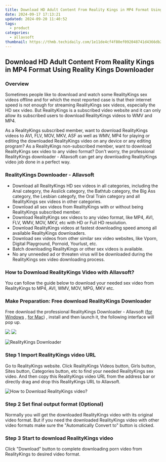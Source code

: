 ```yaml
---
title: Download HD Adult Content From Reality Kings in MP4 Format Using Reality Kings Downloader
date: 2024-09-17 17:13:21
updated: 2024-09-20 11:40:52
tags:
  - product
categories:
  - allavsoft
thumbnail: https://thmb.techidaily.com/1e11de4cf4f80ef092048741d4366db23f2bbee1459c9f567932a80d4f33ce93.jpg
---
```


## Download HD Adult Content From Reality Kings in MP4 Format Using Reality Kings Downloader

### Overview

Sometimes people like to download and watch some RealityKings sex videos offline and for which the most reported case is that their internet speed is not enough for streaming RealityKings sex videos, especially the HD sex video. But RealityKings is a subscribed video website and it can only allow its subscribed users to download RealityKings videos to WMV and MP4.

As a RealityKings subscribed member, want to download RealityKings videos to AVI, FLV, MOV, MKV, ASF as well as WMV, MP4 for playing or editing the downloaded RealityKings video on any device or any editing program? As a RealityKings non-subscribed member, want to download RealityKings sex video to any video format? Don't worry, the professional RealityKings downloader - Allavsoft can get any downloading RealityKings video job done in a perfect way.

### RealityKings Downloader - Allavsoft

* Download all RealityKings HD sex videos in all categories, including the Anal category, the Asslick category, the Bathtub category, the Big Ass category, the Lesbian categofy, the Oral Train category and all RealityKings sex videos in other categories.
* Download all sex videos from RealityKings with or without being RealityKings subscribed member.
* Download RealityKings sex videos to any video format, like MP4, AVI, FLV, WMV, MOV, MKV, etc with HD or Full HD resolution.
* Download RealityKings videos at fastest downloading speed among all available RealityKings downloaders.
* Download sex videos from other similar sex video websites, like Vporn, Digital Playground, Pornoid, Yourlust, etc.
* Batch downloading RealityKings or other sex videos is available.
* No any unneeded ad or threaten virus will be downloaded during the RealityKings sex video downloading process.

### How to Download RealityKings Video with Allavsoft?

You can follow the guide below to download your needed sex video from RealityKings to MP4, AVI, WMV, MOV, MPG, MKV etc.

### Make Preparation: Free download RealityKings Downloader

Free download the professional RealityKings Downloader - Allavsoft ([for Windows](https://tools.techidaily.com/allavsoft/products/) , [for Mac](https://tools.techidaily.com/allavsoft/products/)) , install and then launch it, the following interface will pop up.

[![](https://www.allavsoft.com/how-to/../images/how-to/free-download-win.jpg)](https://tools.techidaily.com/allavsoft/products/) [![](https://www.allavsoft.com/how-to/../images/how-to/free-download-mac.jpg)](https://tools.techidaily.com/allavsoft/products/)

![RealityKings Downloader](https://www.allavsoft.com/how-to/../images/allavsoft/screen-shot-600.jpg)

### Step 1 Import RealityKings video URL

Go to RealityKings website. Click RealityKings Videos button, Girls button, Sites button, Categories button, etc to find your needed RealityKings sex video. And then copy this RealityKings video URL from the address bar or directly drag and drop this RealityKings URL to Allavsoft.

![How to Download RealityKings video?](https://www.allavsoft.com/how-to/../images/how-to/download-rtmp-video/download-rtmp-video.jpg)

### Step 2 Set final output format (Optional)

Normally you will get the downloaded RealityKings video with its original video format. But if you need the downloaded RealityKings video with other video formats make sure the "Automatically Convert to" button is clicked.

### Step 3 Start to download RealityKings video

Click "Download" button to complete downloading porn video from RealityKings to desired video format.

<ins class="adsbygoogle"
     style="display:block"
     data-ad-format="autorelaxed"
     data-ad-client="ca-pub-7571918770474297"
     data-ad-slot="1223367746"></ins>



<ins class="adsbygoogle"
     style="display:block"
     data-ad-client="ca-pub-7571918770474297"
     data-ad-slot="8358498916"
     data-ad-format="auto"
     data-full-width-responsive="true"></ins>
